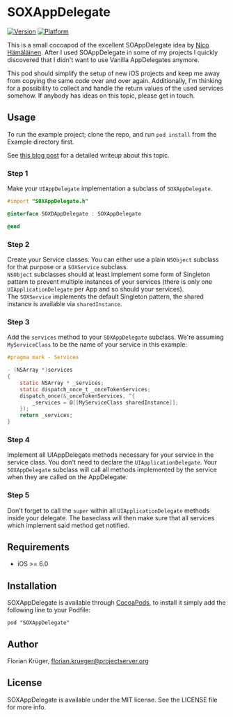 # SOXAppDelegate

[![Version](http://cocoapod-badges.herokuapp.com/v/SOXAppDelegate/badge.png)](http://cocoadocs.org/docsets/SOXAppDelegate)
[![Platform](http://cocoapod-badges.herokuapp.com/p/SOXAppDelegate/badge.png)](http://cocoadocs.org/docsets/SOXAppDelegate)

This is a small cocoapod of the excellent SOAppDelegate idea by [Nico Hämäläinen](https://twitter.com/clooth "@clooth"). After I used SOAppDelegate in some of my projects I quickly discovered that I didn't want to use Vanilla AppDelegates anymore. 

This pod should simplify the setup of new iOS projects and keep me away from copying the same code over and over again. Additionally, I'm thinking for a possibility to collect and handle the return values of the used services somehow. If anybody has ideas on this topic, please get in touch.

## Usage

To run the example project; clone the repo, and run `pod install` from the Example directory first.

See [this blog post](http://sizeof.io/2014/02/08/service-oriented-appdelegate/) for a detailed writeup about this topic.

### Step 1

Make your `UIAppDelegate` implementation a subclass of `SOXAppDelegate`.

```Objective-C
#import "SOXAppDelegate.h"

@interface SOXDAppDelegate : SOXAppDelegate

@end
```

### Step 2

Create your Service classes. You can either use a plain `NSObject` subclass for that purpose or a `SOXService` subclass.  
`NSObject` subclasses should at least implement some form of Singleton pattern to prevent multiple instances of your services (there is only one `UIApplicationDelegate` per App and so should your services).  
The `SOXService` implements the default Singleton pattern, the shared instance is available via `sharedInstance`.
 

### Step 3

Add the `services` method to your `SOXAppDelegate` subclass. We're assuming `MyServiceClass` to be the name of your service in this example:

```Objective-C
#pragma mark - Services

- (NSArray *)services
{
    static NSArray * _services;
    static dispatch_once_t _onceTokenServices;
    dispatch_once(&_onceTokenServices, ^{
        _services = @[[MyServiceClass sharedInstance]];
    });
    return _services;
}
```

### Step 4

Implement all UIAppDelegate methods necessary for your service in the service class. You don't need to declare the `UIApplicationDelegate`. Your `SOXAppDelegate` subclass will call all methods implemented by the service when they are called on the AppDelegate.

### Step 5

Don't forget to call the `super` within all `UIApplicationDelegate` methods inside your delegate. The baseclass will then make sure that all services which implement said method get notified.

## Requirements

- iOS >= 6.0

## Installation

SOXAppDelegate is available through [CocoaPods](http://cocoapods.org), to install
it simply add the following line to your Podfile:

    pod "SOXAppDelegate"

## Author

Florian Krüger, florian.krueger@projectserver.org

## License

SOXAppDelegate is available under the MIT license. See the LICENSE file for more info.

